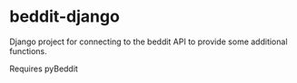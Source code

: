 beddit-django
=============

Django project for connecting to the beddit API to provide some additional functions.

Requires pyBeddit
